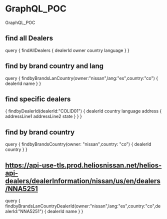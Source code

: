 # GraphQL_POC
GraphQL_POC

## find all Dealers

query {
  findAllDealers {
    dealerId
    owner
    country
    language
  }
}


## find by brand country and lang

query {
  findbyBrandsLanCountry(owner:"nissan",lang:"es",country:"co") {
    dealerId
    name
  }
}


## find specific dealers

{
  findbyDealerId(dealerId:"COLID01") {
    dealerId
    country
    language
    address {
      addressLine1
      addressLine2
      state
    }
  }
}

## find by brand country

query {
  findbyBrandsCountry(owner: "nissan",country: "co") {
    dealerId
    country
  }
}

## https://api-use-tls.prod.heliosnissan.net/helios-api-dealers/dealerInformation/nissan/us/en/dealers/NNA5251
query {
  findbyBrandsLanCountryDealerId(owner:"nissan",lang:"es",country:"co",dealerId:"NNA5251") {
    dealerId
    name
  }
}